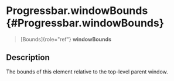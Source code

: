 Progressbar.windowBounds {#Progressbar.windowBounds}
========================

> [Bounds]{role="ref"} **windowBounds**

Description
-----------

The bounds of this element relative to the top-level parent window.
